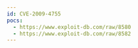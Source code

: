 ```yaml
---
id: CVE-2009-4755
pocs:
  - https://www.exploit-db.com/raw/8580
  - https://www.exploit-db.com/raw/8582
---
```


